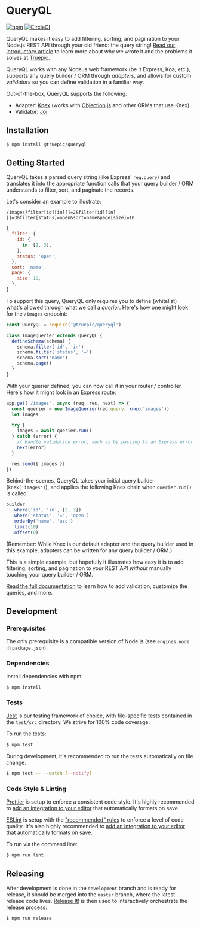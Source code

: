 # QueryQL

[![npm](https://img.shields.io/npm/v/@truepic/queryql?color=0f4484)](https://www.npmjs.com/package/@truepic/queryql)
[![CircleCI](https://img.shields.io/circleci/build/github/TRUEPIC/queryql)](https://circleci.com/gh/TRUEPIC/queryql)

QueryQL makes it easy to add filtering, sorting, and pagination to your Node.js
REST API through your old friend: the query string!
[Read our introductory article](https://medium.com/truepicinc/queryql-easily-add-filtering-sorting-and-pagination-to-your-node-js-rest-api-9222135c93ae)
to learn more about why we wrote it and the problems it solves at
[Truepic](https://truepic.com).

QueryQL works with any Node.js web framework (be it Express, Koa, etc.),
supports any query builder / ORM through _adapters_, and allows for custom
_validators_ so you can define validation in a familiar way.

Out-of-the-box, QueryQL supports the following:

- Adapter: [Knex](https://knexjs.org/) (works with
  [Objection.js](https://vincit.github.io/objection.js) and other ORMs that use
  Knex)
- Validator: [Joi](https://github.com/hapijs/joi)

## Installation

```bash
$ npm install @truepic/queryql
```

## Getting Started

QueryQL takes a parsed query string (like Express' `req.query`) and translates
it into the appropriate function calls that your query builder / ORM understands
to filter, sort, and paginate the records.

Let's consider an example to illustrate:

```
/images?filter[id][in][]=2&filter[id][in][]=3&filter[status]=open&sort=name&page[size]=10
```

```js
{
  filter: {
    id: {
      in: [2, 3],
    },
    status: 'open',
  },
  sort: 'name',
  page: {
    size: 10,
  },
}
```

To support this query, QueryQL only requires you to define (whitelist) what's
allowed through what we call a _querier_. Here's how one might look for the
`/images` endpoint:

```js
const QueryQL = require('@truepic/queryql')

class ImageQuerier extends QueryQL {
  defineSchema(schema) {
    schema.filter('id', 'in')
    schema.filter('status', '=')
    schema.sort('name')
    schema.page()
  }
}
```

With your querier defined, you can now call it in your router / controller.
Here's how it might look in an Express route:

```js
app.get('/images', async (req, res, next) => {
  const querier = new ImageQuerier(req.query, knex('images'))
  let images

  try {
    images = await querier.run()
  } catch (error) {
    // Handle validation error, such as by passing to an Express error handler:
    next(error)
  }

  res.send({ images })
})
```

Behind-the-scenes, QueryQL takes your initial query builder (`knex('images')`),
and applies the following Knex chain when `querier.run()` is called:

```js
builder
  .where('id', 'in', [2, 3])
  .where('status', '=', 'open')
  .orderBy('name', 'asc')
  .limit(10)
  .offset(0)
```

(Remember: While Knex is our default adapter and the query builder used in this
example, adapters can be written for any query builder / ORM.)

This is a simple example, but hopefully it illustrates how easy it is to add
filtering, sorting, and pagination to your REST API _without_ manually touching
your query builder / ORM.

[Read the full documentation](DOCS.md) to learn how to add validation, customize
the queries, and more.

## Development

### Prerequisites

The only prerequisite is a compatible version of Node.js (see `engines.node` in
`package.json`).

### Dependencies

Install dependencies with npm:

```bash
$ npm install
```

### Tests

[Jest](https://jestjs.io/) is our testing framework of choice, with
file-specific tests contained in the `test/src` directory. We strive for 100%
code coverage.

To run the tests:

```bash
$ npm test
```

During development, it's recommended to run the tests automatically on file
change:

```bash
$ npm test -- --watch [--notify]
```

### Code Style & Linting

[Prettier](https://prettier.com/) is setup to enforce a consistent code style.
It's highly recommended to
[add an integration to your editor](https://prettier.io/docs/en/editors.html)
that automatically formats on save.

[ESLint](https://eslint.org/) is setup with the
["recommended" rules](https://eslint.org/docs/rules/) to enforce a level of code
quality. It's also highly recommended to
[add an integration to your editor](https://eslint.org/docs/user-guide/integrations#editors)
that automatically formats on save.

To run via the command line:

```bash
$ npm run lint
```

## Releasing

After development is done in the `development` branch and is ready for release,
it should be merged into the `master` branch, where the latest release code
lives. [Release It!](https://github.com/release-it/release-it) is then used to
interactively orchestrate the release process:

```bash
$ npm run release
```
